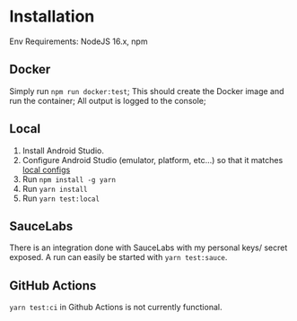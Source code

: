 # Installation

Env Requirements: NodeJS 16.x, npm

## Docker

Simply run `npm run docker:test`; This should create the Docker image and run the container;
All output is logged to the console;

## Local

1. Install Android Studio.
2. Configure Android Studio (emulator, platform, etc...) so that it matches [local configs](./config/wdio.local.conf.ts)
3. Run `npm install -g yarn`
4. Run `yarn install`
5. Run `yarn test:local`

## SauceLabs

There is an integration done with SauceLabs with my personal keys/ secret exposed.
A run can easily be started with `yarn test:sauce`.

## GitHub Actions

`yarn test:ci` in Github Actions is not currently functional.
